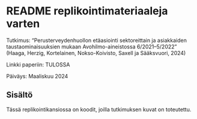 # README replikointimateriaaleja varten

Tutkimus: “Perusterveydenhuollon etäasiointi sektoreittain ja asiakkaiden taustaominaisuuksien mukaan Avohilmo-aineistossa 6/2021–5/2022” (Haaga, Herzig, Kortelainen, Nokso-Koivisto, Saxell ja Sääksvuori, 2024)

Linkki paperiin: TULOSSA

Päiväys: Maaliskuu 2024 <br>


## Sisältö

Tässä replikointikansiossa on koodit, joilla tutkimuksen kuvat on toteutettu. 